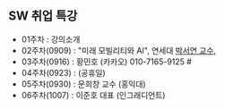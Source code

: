 ## SW 취업 특강
* 01주차 : 강의소개
* 02주차(0909) : "미래 모빌리티와 AI", 연세대 [박서연 교수](https://www.ilyojournal.com/news/articleView.html?idxno=21786), 
* 03주차(0916) : 황민호 (카카오) 010-7165-9125 #
* 04주차(0923) : (공휴일) 
* 05주차(0930) : 문희창 교수 (홍익대)
* 06주차(1007) : 이준호 대표 (인그래디언트) 
